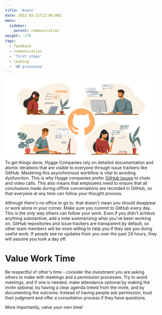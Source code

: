 ```yaml
---
title: 'Async'
date: 2022-03-21T12:00:00Z
menu:
  sidebar:
    parent: communication
weight: -170
tags:
  - feedback
  - communication
  - 'first steps'
  - leading
  - 'HR processes'
---
```


![Async](/img/communication/async.png)

To get things done, Hygge Companies rely on detailed documentation and atomic iterations that are visible to everyone through issue trackers like GitHub. Mastering this asynchronous workflow is vital to avoiding dysfunction. This is why Hygge companies prefer [GitHub issues](https://docs.github.com/en/issues/tracking-your-work-with-issues/about-issues) to chats and video calls. This also means that employees need to ensure that all conclusions made during offline conversations are recorded in GitHub, so that everyone at any time can follow your thought process.

Although there's no office to go to, that doesn't mean you should disappear or work alone in your corner. Make sure you commit to GitHub every day. This is the only way others can follow your work. Even if you didn't achieve anything substantive, add a note summarizing what you've been working on. GitHub repositories and issue trackers are transparent by default, so other team members will be more willing to help you if they see you doing useful work. If people see no updates from you over the past 24 hours, they will assume you took a day off.

# Value Work Time

Be respectful of other's time - consider the investment you are asking others to make with meetings and a permission processes. Try to avoid meetings, and if one is needed, make attendance optional by making the invite optional, by having a clear agenda linked from the invite, and by documenting the outcome. Instead of having people ask permission, trust their judgment and offer a consultation process if they have questions.

More importantly, value your own time!